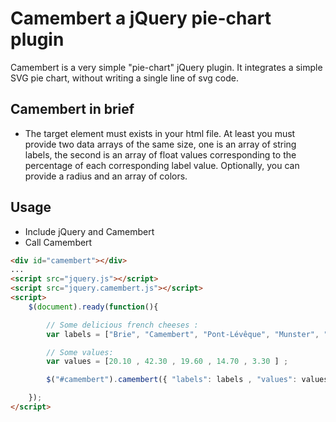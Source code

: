 # Camembert a jQuery pie-chart plugin
Camembert is a very simple "pie-chart" jQuery plugin.
It integrates a simple SVG pie chart, without writing a single  line of svg code.

## Camembert in brief

- The target element must exists in your html file. At least you must provide two data arrays of the same size, one is an array of string labels, the second is an array of float values corresponding to the percentage of each corresponding label value. Optionally, you can provide a radius and  an array of colors.

## Usage

- Include jQuery and Camembert
- Call Camembert

```html
<div id="camembert"></div>
...
<script src="jquery.js"></script>
<script src="jquery.camembert.js"></script>
<script>
	$(document).ready(function(){

		// Some delicious french cheeses : 
		var labels = ["Brie", "Camembert", "Pont-Lévêque", "Munster", "Vacherin"] ; 

		// Some values:
		var values = [20.10 , 42.30 , 19.60 , 14.70 , 3.30 ] ; 

		$("#camembert").camembert({ "labels": labels , "values": values }) ; 

	}); 
</script>
```
## 

